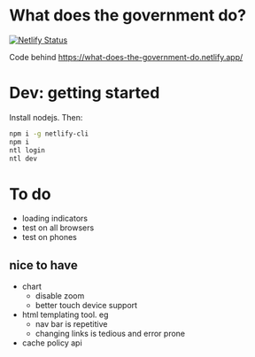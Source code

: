 # What does the government do?

[![Netlify Status](https://api.netlify.com/api/v1/badges/03923f09-726e-4ae8-a802-5ac895d78667/deploy-status)](https://app.netlify.com/sites/what-does-the-government-do/deploys)

Code behind https://what-does-the-government-do.netlify.app/

# Dev: getting started
Install nodejs. Then:

```sh
npm i -g netlify-cli
npm i
ntl login
ntl dev
```

# To do
- loading indicators
- test on all browsers
- test on phones
## nice to have
- chart
  - disable zoom
  - better touch device support
- html templating tool. eg
  - nav bar is repetitive
  - changing links is tedious and error prone
- cache policy api
